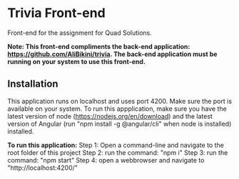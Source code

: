 # Trivia Front-end

Front-end for the assignment for Quad Solutions.

**Note: This front-end compliments the back-end application: https://github.com/AliBikini/trivia. The back-end application must be running on your system to use this front-end.**

## Installation

This application runs on localhost and uses port 4200. Make sure the port is available on your system.
To run this appplication, make sure you have the latest version of node (https://nodejs.org/en/download) and the latest version of Angular (run "npm install -g @angular/cli" when node is installed) installed.

**To run this application:**
Step 1: Open a command-line and navigate to the root folder of this project
Step 2: run the command: "npm i" 
Step 3: run the command: "npm start"
Step 4: open a webbrowser and navigate to "http://localhost:4200/"
